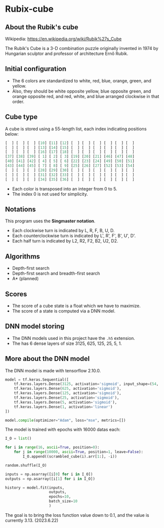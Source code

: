 # Rubix-cube

## About the Rubik's cube

Wikipedia: <https://en.wikipedia.org/wiki/Rubik%27s_Cube>

The Rubik's Cube is a 3-D combination puzzle originally invented in 1974 by Hungarian sculptor and professor of architecture Ernő Rubik.

## Initial configuration

* The 6 colors are standardized to white, red, blue, orange, green, and yellow.
* Also, they should be white opposite yellow, blue opposite green, and orange opposite red, and red, white, and blue arranged clockwise in that order.

## Cube type

A cube is stored using a 55-length list, each index indicating positions below:

```py
[  ] [  ] [  ] [10] [11] [12] [  ] [  ] [  ] [  ] [  ] [  ]
[  ] [  ] [  ] [13] [14] [15] [  ] [  ] [  ] [  ] [  ] [  ]
[  ] [  ] [  ] [16] [17] [18] [  ] [  ] [  ] [  ] [  ] [  ]
[37] [38] [39] [ 1] [ 2] [ 3] [19] [20] [21] [46] [47] [48]
[40] [41] [42] [ 4] [ 5] [ 6] [22] [23] [24] [49] [50] [51]
[43] [44] [45] [ 7] [ 8] [ 9] [25] [26] [27] [52] [53] [54]
[  ] [  ] [  ] [28] [29] [30] [  ] [  ] [  ] [  ] [  ] [  ]
[  ] [  ] [  ] [31] [32] [33] [  ] [  ] [  ] [  ] [  ] [  ]
[  ] [  ] [  ] [34] [35] [36] [  ] [  ] [  ] [  ] [  ] [  ]
```

* Each color is transposed into an integer from 0 to 5.
* The index 0 is not used for simplicity.

## Notations

This program uses the **Singmaster notation**.

* Each clockwise turn is indicated by L, R, F, B, U, D.
* Each counterclockwise turn is indicated by L', R', F', B', U', D'.
* Each half turn is indicated by L2, R2, F2, B2, U2, D2.

## Algorithms

* Depth-first search
* Depth-first search and breadth-first search
* A* (planned)

## Scores

* The score of a cube state is a float which we have to maximize.
* The score of a state is computed via a DNN model.

## DNN model storing

* The DNN models used in this project have the `.h5` extension.
* The has 6 dense layers of size 3125, 625, 125, 25, 5, 1.

## More about the DNN model

The DNN model is made with tensorflow 2.10.0.

```py
model = tf.keras.Sequential([
    tf.keras.layers.Dense(3125, activation='sigmoid', input_shape=(54, )),
    tf.keras.layers.Dense(625, activation='sigmoid'),
    tf.keras.layers.Dense(125, activation='sigmoid'),
    tf.keras.layers.Dense(25, activation='sigmoid'),
    tf.keras.layers.Dense(5, activation='sigmoid'),
    tf.keras.layers.Dense(1, activation='linear')
])

model.compile(optimizer="Adam", loss="mse", metrics=[])
```

The model is trained with epochs with 16000 datas each:

```py
I_O = list()

for i in range(16, ascii=True, position=0):
    for j in range(10000, ascii=True, position=1, leave=False):
        I_O.append((scrambled_cube(i).arr[1:], -i))

random.shuffle(I_O)

inputs = np.asarray([i[0] for i in I_O])
outputs = np.asarray([i[1] for i in I_O])

history = model.fit(inputs,
                    outputs,
                    epochs=10,
                    batch_size=10
                    )
```

The goal is to bring the loss function value down to 0.1, and the value is currently 3.13. (2023.6.22)
